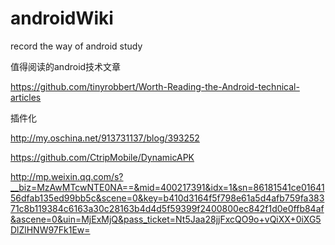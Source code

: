 # androidWiki
record the way of android study

值得阅读的android技术文章


https://github.com/tinyrobbert/Worth-Reading-the-Android-technical-articles

插件化

http://my.oschina.net/913731137/blog/393252


https://github.com/CtripMobile/DynamicAPK


http://mp.weixin.qq.com/s?__biz=MzAwMTcwNTE0NA==&mid=400217391&idx=1&sn=86181541ce0164156dfab135ed99bb5c&scene=0&key=b410d3164f5f798e61a5d4afb759fa38371c8b119384c6163a30c28163b4d4d5f59399f2400800ec842f1d0e0ffb84af&ascene=0&uin=MjExMjQ&pass_ticket=Nt5Jaa28jjFxcQO9o+vQiXX+0iXG5DlZlHNW97Fk1Ew=
